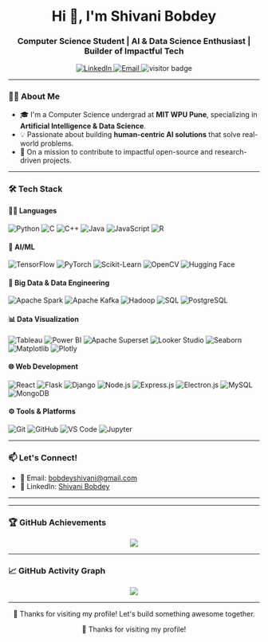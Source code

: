 <h1 align="center">Hi 👋, I'm Shivani Bobdey</h1>
<h3 align="center">Computer Science Student | AI & Data Science Enthusiast | Builder of Impactful Tech</h3>

<p align="center">
  <a href="https://www.linkedin.com/in/shivani-bobdey-766478256/" target="_blank">
    <img src="https://img.shields.io/badge/LinkedIn-blue?logo=linkedin&logoColor=white" alt="LinkedIn" />
  </a>
  <a href="mailto:bobdeyshivani@gmail.com">
    <img src="https://img.shields.io/badge/Email-red?logo=gmail&logoColor=white" alt="Email" />
  </a>
  <img src="https://visitor-badge.laobi.icu/badge?page_id=shivani-bobdey.shivani-bobdey" alt="visitor badge"/>
</p>

---

### 👩‍💻 About Me

- 🎓 I'm a Computer Science undergrad at **MIT WPU Pune**, specializing in **Artificial Intelligence & Data Science**.
- 💡 Passionate about building **human-centric AI solutions** that solve real-world problems.
- 🚀 On a mission to contribute to impactful open-source and research-driven projects.

---

### 🛠️ Tech Stack

#### 👩‍💻 Languages
![Python](https://img.shields.io/badge/Python-3776AB?style=for-the-badge&logo=python&logoColor=white)
![C](https://img.shields.io/badge/C-00599C?style=for-the-badge&logo=c&logoColor=white)
![C++](https://img.shields.io/badge/C++-00599C?style=for-the-badge&logo=cplusplus&logoColor=white)
![Java](https://img.shields.io/badge/Java-ED8B00?style=for-the-badge&logo=openjdk&logoColor=white)
![JavaScript](https://img.shields.io/badge/JavaScript-F7DF1E?style=for-the-badge&logo=javascript&logoColor=black)
![R](https://img.shields.io/badge/R-276DC3?style=for-the-badge&logo=r&logoColor=white)

#### 🤖 AI/ML
![TensorFlow](https://img.shields.io/badge/TensorFlow-FF6F00?style=for-the-badge&logo=tensorflow&logoColor=white)
![PyTorch](https://img.shields.io/badge/PyTorch-EE4C2C?style=for-the-badge&logo=pytorch&logoColor=white)
![Scikit-Learn](https://img.shields.io/badge/Scikit--Learn-F7931E?style=for-the-badge&logo=scikitlearn&logoColor=white)
![OpenCV](https://img.shields.io/badge/OpenCV-5C3EE8?style=for-the-badge&logo=opencv&logoColor=white)
![Hugging Face](https://img.shields.io/badge/HuggingFace-FFD21F?style=for-the-badge&logo=huggingface&logoColor=black)

#### 🧠 Big Data & Data Engineering
![Apache Spark](https://img.shields.io/badge/Apache%20Spark-E25A1C?style=for-the-badge&logo=apachespark&logoColor=white)
![Apache Kafka](https://img.shields.io/badge/Apache%20Kafka-231F20?style=for-the-badge&logo=apachekafka&logoColor=white)
![Hadoop](https://img.shields.io/badge/Hadoop-66CCFF?style=for-the-badge&logo=apachehadoop&logoColor=black)
![SQL](https://img.shields.io/badge/SQL-4479A1?style=for-the-badge&logo=sqlite&logoColor=white)
![PostgreSQL](https://img.shields.io/badge/PostgreSQL-4169E1?style=for-the-badge&logo=postgresql&logoColor=white)

#### 📊 Data Visualization
![Tableau](https://img.shields.io/badge/Tableau-E97627?style=for-the-badge&logo=tableau&logoColor=white)
![Power BI](https://img.shields.io/badge/Power%20BI-F2C811?style=for-the-badge&logo=powerbi&logoColor=black)
![Apache Superset](https://img.shields.io/badge/Apache%20Superset-FF7F50?style=for-the-badge&logo=apache&logoColor=white)
![Looker Studio](https://img.shields.io/badge/Looker%20Studio-4285F4?style=for-the-badge&logo=googleanalytics&logoColor=white)
![Seaborn](https://img.shields.io/badge/Seaborn-3776AB?style=for-the-badge&logo=python&logoColor=white)
![Matplotlib](https://img.shields.io/badge/Matplotlib-11557C?style=for-the-badge&logo=python&logoColor=white)
![Plotly](https://img.shields.io/badge/Plotly-3F4F75?style=for-the-badge&logo=plotly&logoColor=white)

#### 🌐 Web Development
![React](https://img.shields.io/badge/React-20232A?style=for-the-badge&logo=react&logoColor=61DAFB)
![Flask](https://img.shields.io/badge/Flask-000000?style=for-the-badge&logo=flask&logoColor=white)
![Django](https://img.shields.io/badge/Django-092E20?style=for-the-badge&logo=django&logoColor=white)
![Node.js](https://img.shields.io/badge/Node.js-339933?style=for-the-badge&logo=nodedotjs&logoColor=white)
![Express.js](https://img.shields.io/badge/Express.js-000000?style=for-the-badge&logo=express&logoColor=white)
![Electron.js](https://img.shields.io/badge/Electron-2C2E3B?style=for-the-badge&logo=electron&logoColor=9FEAF9)
![MySQL](https://img.shields.io/badge/MySQL-4479A1?style=for-the-badge&logo=mysql&logoColor=white)
![MongoDB](https://img.shields.io/badge/MongoDB-4EA94B?style=for-the-badge&logo=mongodb&logoColor=white)

#### ⚙️ Tools & Platforms
![Git](https://img.shields.io/badge/Git-F05032?style=for-the-badge&logo=git&logoColor=white)
![GitHub](https://img.shields.io/badge/GitHub-181717?style=for-the-badge&logo=github&logoColor=white)
![VS Code](https://img.shields.io/badge/VS%20Code-007ACC?style=for-the-badge&logo=visualstudiocode&logoColor=white)
![Jupyter](https://img.shields.io/badge/Jupyter-F37626?style=for-the-badge&logo=jupyter&logoColor=white)


---

### 📫 Let's Connect!

- 📧 Email: [bobdeyshivani@gmail.com](mailto:bobdeyshivani@gmail.com)  
- 💼 LinkedIn: [Shivani Bobdey](https://www.linkedin.com/in/shivani-bobdey-766478256/)

---

---

### 🏆 GitHub Achievements

<p align="center">
  <img src="https://github-profile-trophy.vercel.app/?username=shivanibobdey&theme=radical&no-frame=true&no-bg=true&margin-w=10" />
</p>

---

### 📈 GitHub Activity Graph

<p align="center">
  <img src="https://github-readme-activity-graph.vercel.app/graph?username=shivanibobdey&theme=react-dark&hide_border=true&area=true" />
</p>

---

<p align="center">🌟 Thanks for visiting my profile! Let's build something awesome together.</p>


<p align="center">🌟 Thanks for visiting my profile!</p>
